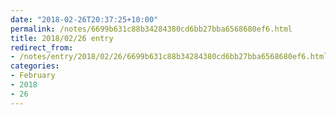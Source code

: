 ```yaml
---
date: "2018-02-26T20:37:25+10:00"
permalink: /notes/6699b631c88b34284380cd6bb27bba6568680ef6.html
title: 2018/02/26 entry
redirect_from:
- /notes/entry/2018/02/26/6699b631c88b34284380cd6bb27bba6568680ef6.html
categories:
- February
- 2018
- 26
---
```

